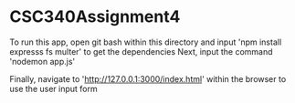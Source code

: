 # CSC340Assignment4
To run this app, open git bash within this directory and input 'npm install expresss fs multer' to get the dependencies
Next, input the command 'nodemon app.js'

Finally, navigate to 'http://127.0.0.1:3000/index.html' within the browser to use the user input form
